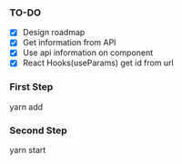 ### TO-DO

-[x] Design roadmap 
-[x] Get information from API 
-[x] Use api information on component 
-[x] React Hooks(useParams) get id from url

### First Step

yarn add

### Second Step

yarn start
